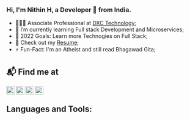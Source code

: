 ### Hi, I'm Nithin H, a Developer 🚀 from India.
- 👨🏽‍💻 Associate Professional at [DXC Technology][dxc];
- 🌱 I’m currently learning Full stack Development and Microservices;
- 🙇 2022 Goals: Learn more Technogies on Full Stack;
- 📙 Check out my [Resume][Resume];
- ⚡️ Fun-Fact: I'm an Atheist and still read Bhagawad Gita;

## 📬 Find me at
[<img align="left" alt="instagram" width="22px" src="https://cdn1.iconfinder.com/data/icons/social-media-circle-7/512/Circled_Instagram_svg-512.png" />][instagram]
[<img align="left" alt="linkedin" width="22x" src="https://cdn0.iconfinder.com/data/icons/typicons-2/24/social-linkedin-circular-512.png" />][linkedin]
[<img align="left" alt="hackerearth" width="22px" src="https://cdn.icon-icons.com/icons2/2389/PNG/512/hackerearth_logo_icon_145208.png" />][hackerearth]
[<img align="left" alt="github" width="22px" src="https://cdn0.iconfinder.com/data/icons/social-network-9/50/29-512.png" />][github]
<br />

## Languages and Tools:




[dxc]: https://dxc.com/in/en
[Resume]: https://www.linkedin.com/in/nithin-h-7181a1132/
[instagram]: https://www.instagram.com/thekarthikeyaa/
[linkedin]: https://www.linkedin.com/in/nithin-h-7181a1132/
[hackerearth]: https://www.hackerearth.com/@krishnanithin1998
[github]: https://github.com/NithinHari
